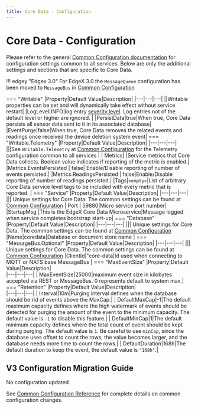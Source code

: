 ```yaml
---
title: Core Data - Configuration
---
```


# Core Data - Configuration

Please refer to the general [Common Configuration documentation](../../configuration/CommonConfiguration.md) for configuration settings common to all services.
Below are only the additional settings and sections that are specific to Core Data.

!!! edgey "Edgex 3.0"
    For EdgeX 3.0 the `MessageQueue` configuration has been moved to `MessageBus` in [Common Configuration](../../../configuration/CommonConfiguration/#configuration-properties)

=== "Writable"
|Property|Default Value|Description|
|---|---|---|
||Writable properties can be set and will dynamically take effect without service restart|
|LogLevel|INFO|log entry [severity level](https://en.wikipedia.org/wiki/Syslog#Severity_level).  Log entries not of the default level or higher are ignored. |
|PersistData|true|When true, Core Data persists all sensor data sent to it in its associated database|
|EventPurge|false|When true, Core Data removes the related events and readings once received the device deletion system event|
=== "Writable.Telemetry"
|Property|Default Value|Description|
|---|---|---|
|||See `Writable.Telemetry` at [Common Configuration](../../../configuration/CommonConfiguration/#configuration-properties) for the Telemetry configuration common to all services |
| Metrics| |Service metrics that Core Data collects. Boolean value indicates if reporting of the metric is enabled.|
|Metrics.EventsPersisted |  false| Enable/Disable reporting of number of events persisted.|
|Metrics.ReadingsPersisted | false|Enable/Disable reporting of number of readings persisted.|
|Tags|`<empty>`|List of arbitrary Core Data service level tags to be included with every metric that is reported.  |
=== "Service"
|Property|Default Value|Description|
|---|---|---|
||| Unique settings for Core Data. The common settings can be found at [Common Configuration](../../../configuration/CommonConfiguration/#configuration-properties)
| Port | 59880|Micro service port number|
|StartupMsg |This is the EdgeX Core Data Microservice|Message logged when service completes bootstrap start-up|
=== "Database"
|Property|Default Value|Description|
|---|---|---|
||| Unique settings for Core Data. The common settings can be found at [Common Configuration](../../../configuration/CommonConfiguration/#configuration-properties)
|Name|coredata|Database or document store name |
=== "MessageBus.Optional"
|Property|Default Value|Description|
|---|---|---|
||| Unique settings for Core Data. The common settings can be found at [Common Configuration](../../../configuration/CommonConfiguration/#configuration-properties)
|ClientId|"core-data|Id used when connecting to MQTT or NATS base MessageBus |
=== "MaxEventSize"
|Property|Default Value|Description|    
|---|---|---|
| MaxEventSize|25000|maximum event size in kilobytes accepted via REST or MessageBus. 0 represents default to system max.|
=== "Retention"
|Property|Default Value|Description|    
|---|---|---|
| Interval|10m|Purging interval defines when the database should be rid of events above the MaxCap.|
| DefaultMaxCap|-1|The default maximum capacity defines where the high watermark of events should be detected for purging the amount of the event to the minimum capacity. The default value is `-1` to disable this feature.|
| DefaultMinCap|1|The default minimum capacity defines where the total count of event should be kept during purging. The default value is `1`. Be careful to use `minCap`, since the database uses offset to count the rows, the value becomes larger, and the database needs more time to count the rows.|
| DefaultDuration|168h|The default duration to keep the event, the default value is `"168h"`.|

## V3 Configuration Migration Guide
No configuration updated

See [Common Configuration Reference](../../../configuration/V3MigrationCommonConfig/) for complete details on common configuration changes.